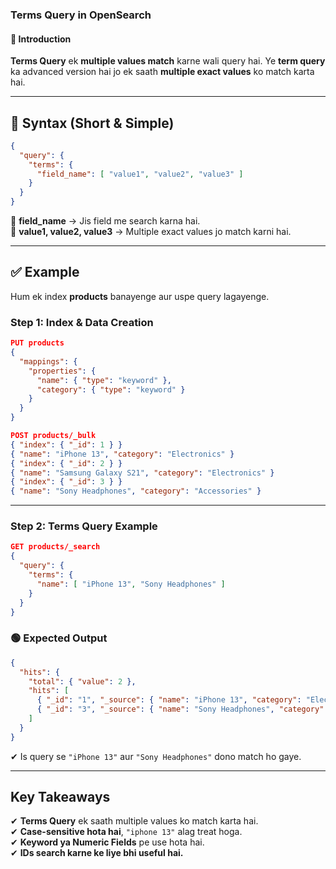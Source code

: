 ### **Terms Query in OpenSearch**  

#### 🔹 **Introduction**  
**Terms Query** ek **multiple values match** karne wali query hai. Ye **term query** ka advanced version hai jo ek saath **multiple exact values** ko match karta hai.  

---

## **📌 Syntax (Short & Simple)**  
```json
{
  "query": {
    "terms": {
      "field_name": [ "value1", "value2", "value3" ]
    }
  }
}
```
🔹 **field_name** → Jis field me search karna hai.  
🔹 **value1, value2, value3** → Multiple exact values jo match karni hai.  

---

## **✅ Example**
Hum ek index **products** banayenge aur uspe query lagayenge.

### **Step 1: Index & Data Creation**
```json
PUT products
{
  "mappings": {
    "properties": {
      "name": { "type": "keyword" },
      "category": { "type": "keyword" }
    }
  }
}
```

```json
POST products/_bulk
{ "index": { "_id": 1 } }
{ "name": "iPhone 13", "category": "Electronics" }
{ "index": { "_id": 2 } }
{ "name": "Samsung Galaxy S21", "category": "Electronics" }
{ "index": { "_id": 3 } }
{ "name": "Sony Headphones", "category": "Accessories" }
```

---

### **Step 2: Terms Query Example**
```json
GET products/_search
{
  "query": {
    "terms": {
      "name": [ "iPhone 13", "Sony Headphones" ]
    }
  }
}
```
### **🟢 Expected Output**
```json
{
  "hits": {
    "total": { "value": 2 },
    "hits": [
      { "_id": "1", "_source": { "name": "iPhone 13", "category": "Electronics" } },
      { "_id": "3", "_source": { "name": "Sony Headphones", "category": "Accessories" } }
    ]
  }
}
```
✔ Is query se `"iPhone 13"` aur `"Sony Headphones"` dono match ho gaye.  

---

## **Key Takeaways**
✔ **Terms Query** ek saath multiple values ko match karta hai.  
✔ **Case-sensitive hota hai**, `"iphone 13"` alag treat hoga.  
✔ **Keyword ya Numeric Fields** pe use hota hai.  
✔ **IDs search karne ke liye bhi useful hai.**  

